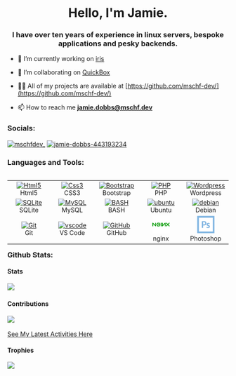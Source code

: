 <h1 align="center">Hello, I'm Jamie.</h1>
<h3 align="center">I have over ten years of experience in linux servers, bespoke applications and pesky backends.</h3>

- 🔭 I’m currently working on [iris](https://github.com/mschf-dev/iris)

- 👯 I’m collaborating on [QuickBox](https://quickbox.io)

- 👨‍💻 All of my projects are available at [https://github.com/mschf-dev/](https://github.com/mschf-dev/)

- 📫 How to reach me **jamie.dobbs@mschf.dev**

<h3 align="left">Socials:</h3>
<p align="left">
<a href="https://twitter.com/mschfdev_" target="blank"><img align="center" src="https://raw.githubusercontent.com/rahuldkjain/github-profile-readme-generator/master/src/images/icons/Social/twitter.svg" alt="mschfdev_" height="30" width="40" /></a>
<a href="https://linkedin.com/in/jamie-dobbs-443193234" target="blank"><img align="center" src="https://raw.githubusercontent.com/rahuldkjain/github-profile-readme-generator/master/src/images/icons/Social/linked-in-alt.svg" alt="jamie-dobbs-443193234" height="30" width="40" /></a>
</p>

<h3 align="left">Languages and Tools:</h3>
<table align="left">
  <tr>
    <td align="center" width="96">
      <a href="#html5">
        <img src="https://seeklogo.com/images/H/html5-without-wordmark-color-logo-14D252D878-seeklogo.com.png" width="48" height="48" alt="Html5" />
      </a>
      <br>Html5
    </td>
    <td align="center" width="96">
      <a href="#css3">
        <img src="https://upload.wikimedia.org/wikipedia/commons/thumb/6/62/CSS3_logo.svg/48px-CSS3_logo.svg.png" width="48" height="48" alt="Css3" />
      </a>
      <br>CSS3
    </td>
    <td align="center" width="96">
      <a href="#bootstrap">
        <img src="https://cdn.worldvectorlogo.com/logos/bootstrap-4.svg" width="48" height="48" alt="Bootstrap" />
      </a>
      <br>Bootstrap
    </td>
    <td align="center" width="96">
      <a href="#php" >
        <img src="https://i.ibb.co/LzmYpDX/146-1466902-php-logo-png-transparent-php-logo-png-png-removebg-preview.png" width="48" height="48" alt="PHP" />
      </a>
      <br>PHP
    </td>
      <td align="center" width="96">
      <a href="#wordpress">
        <img src="https://seeklogo.com/images/W/wordpress-icon-logo-45667D3313-seeklogo.com.png" width="48" height="48" alt="Wordpress" />
      </a>
      <br>Wordpress
    </td>
  </tr>
  <tr>
    <td align="center" width="96">
      <a href="#sqlite">
        <img src="https://upload.wikimedia.org/wikipedia/commons/thumb/9/97/Sqlite-square-icon.svg/2048px-Sqlite-square-icon.svg.png" width="48" height="48" alt="SQLite" />
      </a>
      <br>SQLite
    </td>
      <td align="center" width="96">
      <a href="#mysql">
        <img src="https://www.logo.wine/a/logo/MySQL/MySQL-Logo.wine.svg" width="48" height="48" alt="MySQL" />
      </a>
      <br>MySQL
    </td>
    <td align="center" width="96">
      <a href="#bash">
        <img src="https://seeklogo.com/images/B/bash-logo-BF4F6893D9-seeklogo.com.png" width="48" height="48" alt="BASH" />
      </a>
      <br>BASH
    </td>
    <td align="center" width="96">
      <a href="#ubuntu" >
        <img src="https://seeklogo.com/images/U/ubuntu-logo-8FDEC6A07B-seeklogo.com.png" width="48" height="48" alt="ubuntu" />
      </a>
      <br>Ubuntu
    </td>
    <td align="center" width="96">
      <a href="#debian" >
        <img src="https://seeklogo.com/images/D/debian-logo-C136FDAF9E-seeklogo.com.png" width="48" height="48" alt="debian" />
      </a>
      <br>Debian
    </td>
  </tr>
  <tr>
    <td align="center" width="96">
      <a href="#git" >
        <img src="https://upload.wikimedia.org/wikipedia/commons/thumb/3/3f/Git_icon.svg/1200px-Git_icon.svg.png" width="48" height="48" alt="Git" />
      </a>
      <br>Git
    </td>
    <td align="center"  width="96">
      <a href="#vscode">
        <img src="https://upload.wikimedia.org/wikipedia/commons/9/9a/Visual_Studio_Code_1.35_icon.svg" width="48" height="48" alt="vscode" />
      </a>
      <br>VS Code
    </td>
    <td align="center" width="96">
      <a href="#github" >
        <img src="https://seeklogo.com/images/G/github-logo-5F384D0265-seeklogo.com.png" width="48" height="48" alt="GitHub" />
      </a>
      <br>GitHub
    </td>
    <td align="center" width="96">
      <a href="#nginx">
        <img src="https://raw.githubusercontent.com/devicons/devicon/master/icons/nginx/nginx-original.svg" alt="nginx" width="40" height="40"/>
      </a>
      <br>nginx
    </td>
    <td align="center" width="96">
      <a href="#nginx" >
        <img src="https://raw.githubusercontent.com/devicons/devicon/master/icons/photoshop/photoshop-line.svg" alt="photoshop" width="40" height="40"/>
      </a>
      <br>Photoshop
    </td>
  </tr>
</table>

<p align="left">
<h3 align="left">Github Stats:</h3>
<h4 align="left">Stats</h4>
<img src="https://github-readme-stats.vercel.app/api?username=mschf2175&count_private=true&show_icons=true&theme=tokyonight" /> 

<h4 align="left">Contributions</h4>
<img src="https://activity-graph.herokuapp.com/graph?username=mschf2175&theme=redical&no-frame=true"/>

<a href="https://gitstalk.netlify.app/mschf2175/" target="_blank"> See My Latest Activities Here</a>

<h4 align="left">Trophies</h4>
<img width=900 src="https://github-profile-trophy.vercel.app/?username=mschf2175&column=7&theme=tokyonight&no-frame=true"/>


